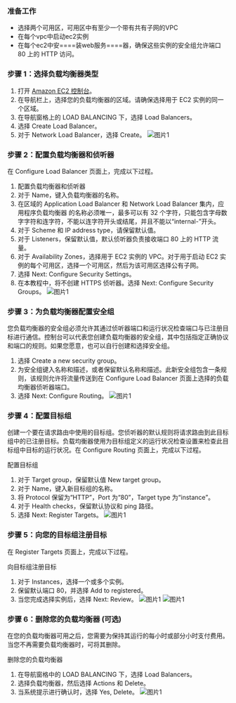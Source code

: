### 准备工作
- 选择两个可用区，可用区中有至少一个带有共有子网的VPC
- 在每个vpc中启动ec2实例
- 在每个ec2中安====装web服务====器，确保这些实例的安全组允许端口 80 上的 HTTP 访问。

### 步骤 1：选择负载均衡器类型
1. 打开 [Amazon EC2 控制台](https://console.aws.amazon.com/ec2/)。
1. 在导航栏上，选择您的负载均衡器的区域。请确保选择用于 EC2 实例的同一个区域。
1. 在导航窗格上的 LOAD BALANCING 下，选择 Load Balancers。
1. 选择 Create Load Balancer。
1. 对于 Network Load Balancer，选择 Create。
     ![图片1](http://cdn.quickstart.org.cn/assets/NLB/NLB-1.png)
### 步骤 2：配置负载均衡器和侦听器

在 Configure Load Balancer 页面上，完成以下过程。

1. 配置负载均衡器和侦听器
1. 对于 Name，键入负载均衡器的名称。
1. 在区域的 Application Load Balancer 和 Network Load Balancer 集内，应用程序负载均衡器 的名称必须唯一，最多可以有 32 个字符，只能包含字母数字字符和连字符，不能以连字符开头或结尾，并且不能以“internal-”开头。
1. 对于 Scheme 和 IP address type，请保留默认值。
1. 对于 Listeners，保留默认值，默认侦听器负责接收端口 80 上的 HTTP 流量。
1. 对于 Availability Zones，选择用于 EC2 实例的 VPC。对于用于启动 EC2 实例的每个可用区，选择一个可用区，然后为该可用区选择公有子网。
1. 选择 Next: Configure Security Settings。
1. 在本教程中，将不创建 HTTPS 侦听器。选择 Next: Configure Security Groups。
     ![图片1](http://cdn.quickstart.org.cn/assets/NLB/NLB-2.png)
### 步骤 3：为负载均衡器配置安全组

您负载均衡器的安全组必须允许其通过侦听器端口和运行状况检查端口与已注册目标进行通信。控制台可以代表您创建负载均衡器的安全组，其中包括指定正确协议和端口的规则。如果您愿意，也可以自行创建和选择安全组。


1. 选择 Create a new security group。
1. 为安全组键入名称和描述，或者保留默认名称和描述。此新安全组包含一条规则，该规则允许将流量传送到在 Configure Load Balancer 页面上选择的负载均衡器侦听器端口。
1. 选择 Next: Configure Routing。
     ![图片1](http://cdn.quickstart.org.cn/assets/NLB/NLB-3.png)
### 步骤 4：配置目标组

创建一个要在请求路由中使用的目标组。您侦听器的默认规则将请求路由到此目标组中的已注册目标。负载均衡器使用为目标组定义的运行状况检查设置来检查此目标组中目标的运行状况。在 Configure Routing 页面上，完成以下过程。

配置目标组

1. 对于 Target group，保留默认值 New target group。
1. 对于 Name，键入新目标组的名称。
1. 将 Protocol 保留为“HTTP”，Port 为“80”，Target type 为“instance”。
1. 对于 Health checks，保留默认协议和 ping 路径。
1. 选择 Next: Register Targets。
     ![图片1](http://cdn.quickstart.org.cn/assets/NLB/NLB-4.png)
### 步骤 5：向您的目标组注册目标

在 Register Targets 页面上，完成以下过程。

向目标组注册目标

1. 对于 Instances，选择一个或多个实例。
1. 保留默认端口 80，并选择 Add to registered。
1. 当您完成选择实例后，选择 Next: Review。
     ![图片1](http://cdn.quickstart.org.cn/assets/NLB/NLB-5.png)
	 ![图片1](http://cdn.quickstart.org.cn/assets/NLB/NLB-6.png)
### 步骤 6：删除您的负载均衡器 (可选)

在您的负载均衡器可用之后，您需要为保持其运行的每小时或部分小时支付费用。当您不再需要负载均衡器时，可将其删除。

删除您的负载均衡器

1. 在导航窗格中的 LOAD BALANCING 下，选择 Load Balancers。
1. 选择负载均衡器，然后选择 Actions 和 Delete。
1. 当系统提示进行确认时，选择 Yes, Delete。
   ![图片1](http://cdn.quickstart.org.cn/assets/NLB/NLB-7.png)
